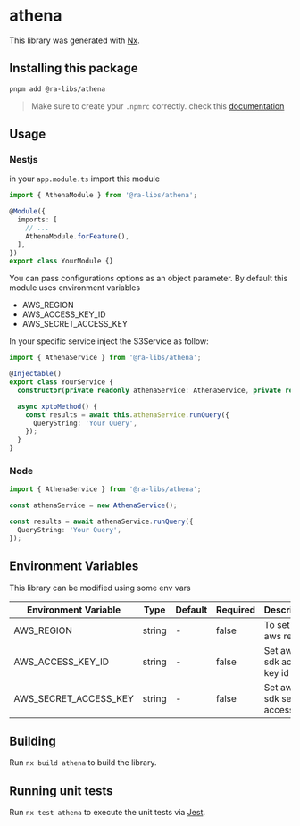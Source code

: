 # athena

This library was generated with [Nx](https://nx.dev).

## Installing this package

```bash
pnpm add @ra-libs/athena
```

> Make sure to create your `.npmrc` correctly. check this [documentation](../../docs/NPMRC.md)

## Usage

### Nestjs

in your `app.module.ts` import this module

```ts
import { AthenaModule } from '@ra-libs/athena';

@Module({
  imports: [
    // ...
    AthenaModule.forFeature(),
  ],
})
export class YourModule {}
```

You can pass configurations options as an object parameter. By default this module uses environment variables

- AWS_REGION
- AWS_ACCESS_KEY_ID
- AWS_SECRET_ACCESS_KEY

In your specific service inject the S3Service as follow:

```ts
import { AthenaService } from '@ra-libs/athena';

@Injectable()
export class YourService {
  constructor(private readonly athenaService: AthenaService, private readonly configService: ConfigService) {}

  async xptoMethod() {
    const results = await this.athenaService.runQuery({
      QueryString: 'Your Query',
    });
  }
}
```

### Node

```ts
import { AthenaService } from '@ra-libs/athena';

const athenaService = new AthenaService();

const results = await athenaService.runQuery({
  QueryString: 'Your Query',
});
```

## Environment Variables

This library can be modified using some env vars

| Environment Variable  | Type   | Default | Required | Description               |
| --------------------- | ------ | ------- | -------- | ------------------------- |
| AWS_REGION            | string | -       | false    | To set the aws region     |
| AWS_ACCESS_KEY_ID     | string | -       | false    | Set aws sdk access key id |
| AWS_SECRET_ACCESS_KEY | string | -       | false    | Set aws sdk secret access |

## Building

Run `nx build athena` to build the library.

## Running unit tests

Run `nx test athena` to execute the unit tests via [Jest](https://jestjs.io).
